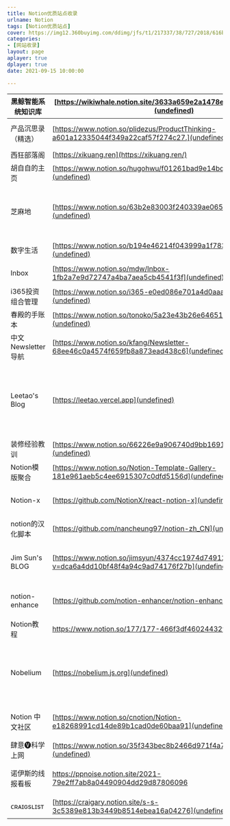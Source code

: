 ```yaml
---
title: Notion优质站点收录
urlname: Notion
tags: [Notion优质站点]
cover: https://img12.360buyimg.com/ddimg/jfs/t1/217337/38/727/2018/616bf895E84145437/dee329446ac26d22.png
categories:
- [网站收录]
layout: page
aplayer: true
dplayer: true
date: 2021-09-15 10:00:00

---
```


| 黑鲸智能系统知识库 | [https://wikiwhale.notion.site/3633a659e2a1478eaf6c8904c86de401](undefined) | 知识库系统梳理                                               | Noise |
| ------------------ | ------------------------------------------------------------ | ------------------------------------------------------------ | ----- |
| 产品沉思录（精选） | [https://www.notion.so/plidezus/ProductThinking-a601a12335044f349a22caf57f274c27.](undefined) | 主理人：Plidezus Leo                                         | Noise |
| 西狂部落阁         | [https://xikuang.ren](https://xikuang.ren/)                  | 梳理化文章                                                   | Noise |
| 胡自自的主页       | [https://www.notion.so/hugohwu/f01261bad9e14bd99d76afa411bdf3c6](undefined) | 博客化文章                                                   | Noise |
| 芝麻地             | [https://www.notion.so/63b2e83003f240339ae065011afc88a0](undefined) | 一个有关编程与设计的邮报，每当准备好了就更新。               | Noise |
| 数字生活           | [https://www.notion.so/b194e46214f043999a1f783761a46b2c](undefined) | 深入研究快速学习领域                                         | Noise |
| Inbox              | [https://www.notion.so/mdw/Inbox-1fb2a7e9d72747a4ba7aea5cb4541f3f](undefined) | 收藏网站和书单                                               | Noise |
| i365投资组合管理   | [https://www.notion.so/i365-e0ed086e701a4d0aaa4839d2c7aa62ea](undefined) | 投资组合                                                     | Noise |
| 春殿的手账本       | [https://www.notion.so/tonoko/5a23e43b26e64651be75a22693564ce3](undefined) | 栏目很多，主页精美                                           | Noise |
| 中文Newsletter导航 | [https://www.notion.so/kfang/Newsletter-68ee46c0a4574f659fb8a873ead438c6](undefined) | 收集中文领域的Newsletter                                     | Noise |
| Leetao's Blog      | [https://leetao.vercel.app](undefined)                       | 主理人：Leetao  一个爱折腾的90后，喜欢写有趣的代码，做有趣的事 | Noise |
| 装修经验教训       | [https://www.notion.so/66226e9a906740d9bb16914dd28577bb](undefined) | 装修一手被坑经验                                             | Noise |
| Notion模版聚合     | [https://www.notion.so/Notion-Template-Gallery-181e961aeb5c4ee6915307c0dfd5156d](undefined) | Notion模版聚合                                               | Noise |
| Notion-x           | [https://github.com/NotionX/react-notion-x](undefined)       | notion做个人博客的渲染程序                                   | Noise |
| notion的汉化脚本   | [https://github.com/nancheung97/notion-zh_CN](undefined)     | notion的汉化脚本                                             | Noise |
| Jim Sun's BLOG     | [https://www.notion.so/jimsyun/4374cc1974d749129faf91438039df08?v=dca6a4dd10bf48f4a94c9ad74176f27b](undefined) | 优质文章，记录Notion各种玩法                                 | Noise |
| notion-enhance     | [https://github.com/notion-enhancer/notion-enhancer](undefined) | 一个强大的 Notion 桌面端插件                                 | Noise |
| Notion教程         | https://www.notion.so/177/177-466f3df46024432fabc894c57bb83bb0 | Notion教程                                                   | Noise |
| Nobelium           | [https://nobelium.js.org](undefined)                         | 一个免费、快速的博客系统，为 Notion 和所有创作者设计         | Noise |
| Notion 中文社区    | [https://www.notion.so/cnotion/Notion-e18268991cd14de89b1cad0de60baa91](undefined) | Notion 中文社区导航总览                                      | Noise |
| 肆意🅥科学上网      | [https://www.notion.so/35f343bec8b2466d971f4a7dfded93a2](undefined) | 🅥科学上网 指南汇总                                           | Noise |
| 诺伊斯的线报看板   | https://ppnoise.notion.site/2021-79e2ff7ab8a04490904dd29d87806096 | 记录曾经的资源文档，已改版                                   | Noise |
| ᴄʀᴀɪɢsʟɪsᴛ         | [https://craigary.notion.site/s-s-3c5389e813b3449b8514ebea16a04276](undefined) | Notion 最新进展                                              | Noise |